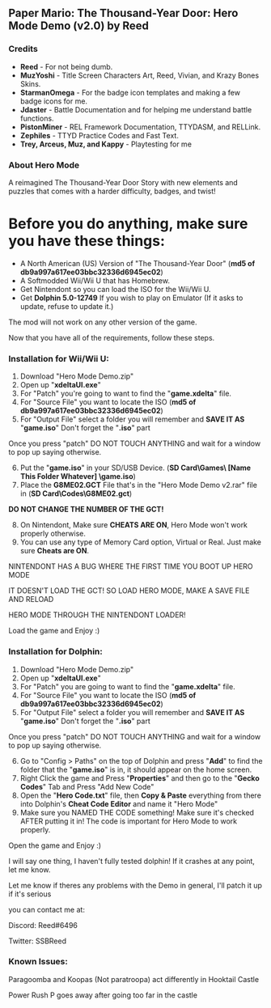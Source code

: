 <h2><b>Paper Mario: The Thousand-Year Door: Hero Mode Demo (v2.0) by Reed</b></font></h2>

<h3><b>Credits</b></h2>

<ul><li><b>Reed</b> - For not being dumb.</li>
  
<li><b>MuzYoshi</b> - Title Screen Characters Art, Reed, Vivian, and Krazy Bones Skins.</li>

<li><b>StarmanOmega</b> - For the badge icon templates and making a few badge icons for me.</li>

<li><b>Jdaster</b> - Battle Documentation and for helping me understand battle functions.</li>

<li><b>PistonMiner</b> - REL Framework Documentation, TTYDASM, and RELLink.</li>

<li><b>Zephiles</b> - TTYD Practice Codes and Fast Text.</li>

<li><b>Trey, Arceus, Muz, and Kappy</b> - Playtesting for me</li></ul>


<h3><b>About Hero Mode</b></h3>

A reimagined The Thousand-Year Door Story with new elements and puzzles that
comes with a harder difficulty, badges, and twist!

<h1>Before you do anything, make sure you have these things:</h1>

- A North American (US) Version of "The Thousand-Year Door" (<b>md5 of db9a997a617ee03bbc32336d6945ec02</b>)
- A Softmodded Wii/Wii U that has Homebrew.
- Get Nintendont so you can load the ISO for the Wii/Wii U.
- Get <b>Dolphin 5.0-12749</b> If you wish to play on Emulator (If it asks to update, refuse to update it.)

The mod will not work on any other version of the game.

Now that you have all of the requirements, follow these steps.

<b><h3>Installation for Wii/Wii U:</h3></b>

1. Download "Hero Mode Demo.zip"
2. Open up "<b>xdeltaUI.exe</b>"
3. For "Patch" you're going to want to find the "<b>game.xdelta</b>" file.
4. For "Source File" you want to locate the ISO (<b>md5 of db9a997a617ee03bbc32336d6945ec02</b>)
5. For "Output File" select a folder you will remember and <b>SAVE IT AS</b> "<b>game.iso</b>" Don't forget the "<b>.iso</b>" part

Once you press "patch" DO NOT TOUCH ANYTHING and wait for a window to pop up saying otherwise.

6. Put the "<b>game.iso</b>" in your SD/USB Device. (<b>SD Card\Games\ [Name This Folder Whatever] \game.iso</b>) 
7. Place the <b>G8ME02.GCT</b> File that's in the "Hero Mode Demo v2.rar" file in (<b>SD Card\Codes\G8ME02.gct</b>) 

<b>DO NOT CHANGE THE NUMBER OF THE GCT!</b>

8. On Nintendont, Make sure <b>CHEATS ARE ON</b>, Hero Mode won't work properly otherwise.
9. You can use any type of Memory Card option, Virtual or Real. Just make sure <b>Cheats are ON</b>.

NINTENDONT HAS A BUG WHERE THE FIRST TIME YOU BOOT UP HERO MODE

IT DOESN'T LOAD THE GCT! SO LOAD HERO MODE, MAKE A SAVE FILE AND RELOAD

HERO MODE THROUGH THE NINTENDONT LOADER!

Load the game and Enjoy :)

<b><h3>Installation for Dolphin:</h3></b>

1. Download "Hero Mode Demo.zip"
2. Open up "<b>xdeltaUI.exe</b>"
3. For "Patch" you are going to want to find the "<b>game.xdelta</b>" file.
4. For "Source File" you want to locate the ISO (<b>md5 of db9a997a617ee03bbc32336d6945ec02</b>)
5. For "Output File" select a folder you will remember and <b>SAVE IT AS</b> "<b>game.iso</b>" Don't forget the "<b>.iso</b>" part

Once you press "patch" DO NOT TOUCH ANYTHING and wait for a window to pop up saying otherwise.

6. Go to "Config > Paths" on the top of Dolphin and press "<b>Add</b>" to find the folder that the "<b>game.iso</b>" is in, it should appear on the home screen.
7. Right Click the game and Press "<b>Properties</b>" and then go to the "<b>Gecko Codes</b>" Tab and Press "Add New Code"
8. Open the "<b>Hero Code.txt</b>" file, then <b>Copy & Paste</b> everything from there into Dolphin's <b>Cheat Code Editor</b> and name it "Hero Mode"
9. Make sure you NAMED THE CODE something! Make sure it's checked AFTER putting it in! The code is important for Hero Mode to work properly.

Open the game and Enjoy :)

I will say one thing, I haven't fully tested dolphin! If it crashes at any point, let me know.

Let me know if theres any problems with the Demo in general, I'll patch it up if it's serious

you can contact me at:

Discord: Reed#6496

Twitter: SSBReed

<h3><b>Known Issues:</h3></b>

Paragoomba and Koopas (Not paratroopa) act differently in Hooktail Castle

Power Rush P goes away after going too far in the castle
